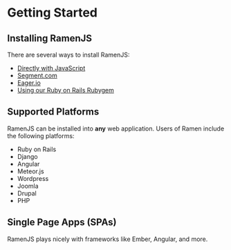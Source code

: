 # Getting Started

## Installing RamenJS

There are several ways to install RamenJS:

* [Directly with JavaScript](#javascript)
* [Segment.com](#segment-com)
* [Eager.io](#eager-io)
* [Using our Ruby on Rails Rubygem](#ruby-on-rails-rubygem)

## Supported Platforms

RamenJS can be installed into **any** web application. Users
of Ramen include the following platforms:

* Ruby on Rails
* Django
* Angular
* Meteor.js
* Wordpress
* Joomla
* Drupal
* PHP

## Single Page Apps (SPAs)

RamenJS plays nicely with frameworks like Ember, Angular, and more.
